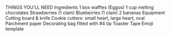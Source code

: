 THINGS YOU'LL NEED
Ingredients
1 box waffles (Eggos)
1 cup melting chocolates
Strawberries (1 clam)
Blueberries (1 clam)
2 bananas 
Equipment
Cutting board & knife
Cookie cutters: small heart, large heart, oval
Parchment paper
Decorating bag fitted with #4 tip
Toaster
Tape
Emoji template